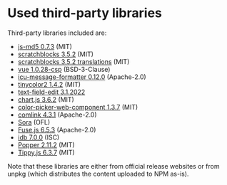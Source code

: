 # Used third-party libraries

Third-party libraries included are:
- [js-md5 0.7.3](https://raw.githubusercontent.com/emn178/js-md5/v0.7.3/build/md5.min.js) (MIT)
- [scratchblocks 3.5.2](https://scratchblocks.github.io/js/scratchblocks-v3.5.2-min.js) (MIT)
- [scratchblocks 3.5.2 translations](https://scratchblocks.github.io/js/translations-all-v3.5.2.js) (MIT)
- [vue 1.0.28-csp](https://raw.githubusercontent.com/vuejs/vue/v1.0.28-csp/dist/vue.js) (BSD-3-Clause)
- [icu-message-formatter 0.12.0](https://unpkg.com/@ultraq/icu-message-formatter@0.12.0/dist/icu-message-formatter.es.min.js) (Apache-2.0)
- [tinycolor2 1.4.2](https://raw.githubusercontent.com/bgrins/TinyColor/1.4.2/dist/tinycolor-min.js) (MIT)
- [text-field-edit 3.1.2022](https://unpkg.com/text-field-edit@3.1.2022/index.js)
- [chart.js 3.6.2](https://unpkg.com/chart.js@3.6.2/dist/chart.min.js) (MIT)
- [color-picker-web-component 1.3.7](https://unpkg.com/color-picker-web-component@1.3.7/dist/color-picker-esm.min.js) (MIT)
- [comlink 4.3.1](https://unpkg.com/comlink@4.3.1/dist/umd/comlink.js) (Apache-2.0)
- [Sora](https://fonts.google.com/specimen/Sora) (OFL)
- [Fuse.js 6.5.3](https://unpkg.com/fuse.js@6.5.3/dist/fuse.esm.min.js) (Apache-2.0)
- [idb 7.0.0](https://unpkg.com/idb@7.0.0/build/umd.js) (ISC)
- [Popper 2.11.2](https://unpkg.com/@popperjs/core@2.11.2/dist/umd/popper.min.js) (MIT)
- [Tippy.js 6.3.7](https://unpkg.com/tippy.js@6.3.7/dist/tippy-bundle.umd.min.js) (MIT)

Note that these libraries are either from official release websites or from unpkg (which distributes the content uploaded to NPM as-is).
